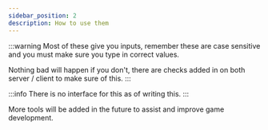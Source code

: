 ```yaml
---
sidebar_position: 2
description: How to use them
---
```


:::warning
Most of these give you inputs, remember these are case sensitive and you must make sure you type in correct values.

Nothing bad will happen if you don't, there are checks added in on both server / client to make sure of this.
:::

:::info
There is no interface for this as of writing this.
:::

More tools will be added in the future to assist and improve game development.